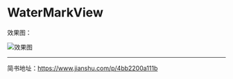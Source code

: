 # WaterMarkView

效果图：

![效果图](https://github.com/xiaokele/WaterMarkView/blob/main/img/watermark.png "可乐")

***

简书地址：https://www.jianshu.com/p/4bb2200a111b
